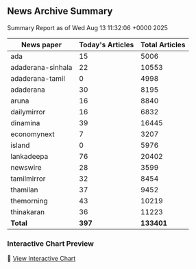 <!-- @format -->

## News Archive Summary

Summary Report as of Wed Aug 13 11:32:06 +0000 2025

| News paper         | Today's Articles | Total Articles |
|--------------------|------------------|----------------|
| ada               | 15          | 5006        |
| adaderana-sinhala               | 22          | 10553        |
| adaderana-tamil               | 0          | 4998        |
| adaderana               | 30          | 8195        |
| aruna               | 16          | 8840        |
| dailymirror               | 16          | 6832        |
| dinamina               | 39          | 16445        |
| economynext               | 7          | 3207        |
| island               | 0          | 5976        |
| lankadeepa               | 76          | 20402        |
| newswire               | 28          | 3599        |
| tamilmirror               | 32          | 8454        |
| thamilan               | 37          | 9452        |
| themorning               | 43          | 10219        |
| thinakaran               | 36          | 11223        |
| **Total**          | **397**      | **133401** |

### Interactive Chart Preview
🔗 [View Interactive Chart](https://itscharukadeshan.github.io/sl_news_archive_data/news_chart_by_newspaper.html)

